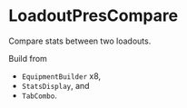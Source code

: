 # LoadoutPresCompare

Compare stats between two loadouts.

Build from
- `EquipmentBuilder` x8,
- `StatsDisplay`, and
- `TabCombo`.
